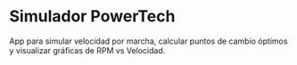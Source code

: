 # Simulador PowerTech

App para simular velocidad por marcha, calcular puntos de cambio óptimos y visualizar gráficas de RPM vs Velocidad.